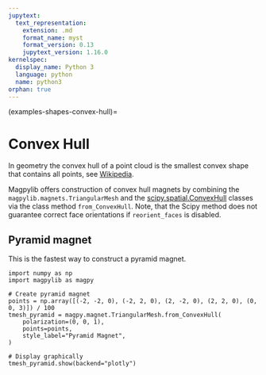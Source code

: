 ```yaml
---
jupytext:
  text_representation:
    extension: .md
    format_name: myst
    format_version: 0.13
    jupytext_version: 1.16.0
kernelspec:
  display_name: Python 3
  language: python
  name: python3
orphan: true
---
```


(examples-shapes-convex-hull)=

# Convex Hull

In geometry the convex hull of a point cloud is the smallest convex shape that
contains all points, see [Wikipedia](https://en.wikipedia.org/wiki/Convex_hull).

Magpylib offers construction of convex hull magnets by combining the
`magpylib.magnets.TriangularMesh` and the
[scipy.spatial.ConvexHull](https://docs.scipy.org/doc/scipy/reference/generated/scipy.spatial.ConvexHull.html)
classes via the class method `from_ConvexHull`. Note, that the Scipy method does
not guarantee correct face orientations if `reorient_faces` is disabled.

## Pyramid magnet

This is the fastest way to construct a pyramid magnet.

```{code-cell} ipython3
import numpy as np
import magpylib as magpy

# Create pyramid magnet
points = np.array([(-2, -2, 0), (-2, 2, 0), (2, -2, 0), (2, 2, 0), (0, 0, 3)]) / 100
tmesh_pyramid = magpy.magnet.TriangularMesh.from_ConvexHull(
    polarization=(0, 0, 1),
    points=points,
    style_label="Pyramid Magnet",
)

# Display graphically
tmesh_pyramid.show(backend="plotly")
```

```{code-cell} ipython3

```
